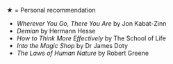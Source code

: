 ★ = Personal recommendation

-   _Wherever You Go, There You Are_ by Jon Kabat-Zinn
-   _Demian_ by Hermann Hesse
-   _How to Think More Effectively_ by The School of Life
-   _Into the Magic Shop_ by Dr James Doty
-   _The Laws of Human Nature_ by Robert Greene